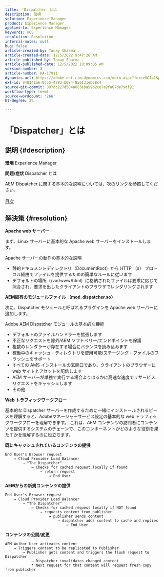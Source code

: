 ```yaml
---
title: 「Dispatcher」とは
description: 説明
solution: Experience Manager
product: Experience Manager
applies-to: Experience Manager
keywords: KCS
resolution: Resolution
internal-notes: null
bug: false
article-created-by: Tanay Sharma .
article-created-date: 12/5/2022 9:47:26 AM
article-published-by: Tanay Sharma .
article-published-date: 12/5/2022 10:09:05 AM
version-number: 3
article-number: KA-17911
dynamics-url: https://adobe-ent.crm.dynamics.com/main.aspx?forceUCI=1&pagetype=entityrecord&etn=knowledgearticle&id=a57eedce-8174-ed11-81aa-6045bd006239
exl-id: 940141a6-0c55-4783-b084-856131eb68c4
source-git-commit: 897dc227d504a883eba59b2ce7a9fa67de79df91
workflow-type: tm+mt
source-wordcount: '266'
ht-degree: 2%

---
```


# 「Dispatcher」とは

## 説明 {#description}

<b>環境</b>
Experience Manager


<b>問題/症状</b>
Dispatcher とは

AEM Dispatcher に関する基本的な説明については、次のリンクを参照してください。
<br> <br>[目次](https://experienceleague.adobe.com/docs/experience-cloud-kcs/kbarticles/KA-17490.html)

## 解決策 {#resolution}


<b>Apache web サーバー</b>

まず、Linux サーバーに基本的な Apache web サーバーをインストールします。

Apache サーバーの動作の基本的な説明

- 静的ドキュメントディレクトリ（DocumentRoot）から HTTP （s） プロトコル経由でファイルを提供するための簡単なルールに従います
- デフォルトの場所（/var/www/html）に格納されたファイルは要求に応じて照合され、要求を出したクライアントのブラウザでレンダリングされます




<b>AEM固有のモジュールファイル （mod_dispatcher.so）</b>

次に、Dispatcher モジュールと呼ばれるプラグインを Apache web サーバーに追加します。

Adobe AEM Dispatcher モジュールの基本的な機能

- デフォルトのファイルハンドラーを拡張します
- 不正なリクエストを除外/AEM ソフトベリー/エンドポイントを保護
- 複数のレンダラーが存在する場合にバランスを読み込みます
- 稼働中のキャッシュ・ディレクトリを使用可能/ステージング・ファイルのフラッシュをサポート
- すべての AMS インストールの玄関口であり、クライアントのブラウザーに web サイトとアセットを配信します
- AEM サーバーが単独で実行する場合よりはるかに高速な速度でリサービスリクエストをキャッシュします
- その他




<b>Web トラフィックワークフロー</b>

基本的な Dispatcher サーバーを作成するために一緒にインストールされるピースを理解すると、Adobeマネージャーサービス設定の基本的な web トラフィックワークフローを理解できます。
これは、AEM コンテンツの訪問者にコンテンツを提供するシステムのチェーンで、このコンポーネントがどのような役割を果たすかを理解するのに役立ちます。

<b>既にキャッシュされているコンテンツの提供</b>


```
End User's Browser request 
    → Cloud Provider Load Balancer 
        → "The Dispatcher" 
            → Checks for cached request locally if found 
                → return request 
                    → End User
```


<b>AEMからの新規コンテンツの提供</b>


```
End User's Browser request 
    → Cloud Provider Load Balancer 
        → "The Dispatcher" 
            → Checks for cached request locally if NOT found 
                → requests content from publisher 
                    → publisher sends content 
                        → dispatcher adds content to cache and replies 
                            → End User
```


<b>コンテンツの公開/変更</b>


```
AEM Author User activates content 
    → Triggers content to be replicated to Publisher 
        → Publisher gets content and triggers the flush request to Dispatcher 
            → Dispatcher invalidates changed content 
            * Next request for that content will request fresh copy from publisher
```
